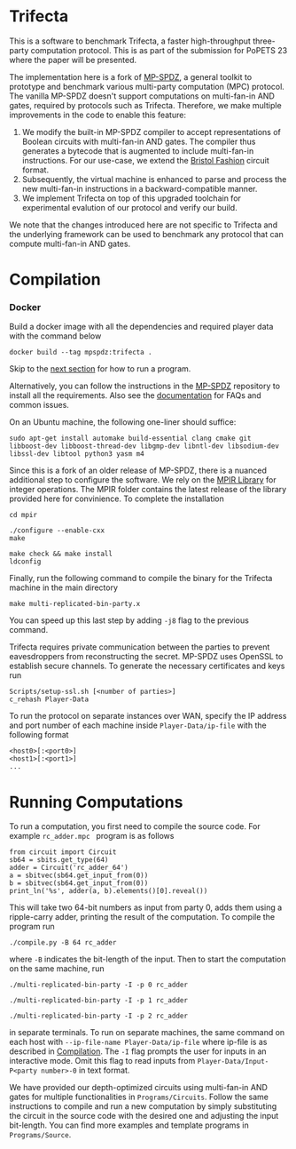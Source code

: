 # Trifecta

This is a software to benchmark Trifecta, a faster high-throughput three-party computation protocol. This is as part of the submission for PoPETS 23 where the paper will be presented. 

The implementation here is a fork of [MP-SPDZ](https://github.com/data61/MP-SPDZ/tree/master), a general toolkit to prototype and benchmark various multi-party computation (MPC) protocol. The vanilla MP-SPDZ doesn't support computations on multi-fan-in AND gates, required by protocols such as Trifecta. Therefore, we make multiple improvements in the code to enable this feature:

1. We modify the built-in MP-SPDZ compiler to accept representations of Boolean circuits with multi-fan-in AND gates. The compiler thus generates a bytecode that is augmented to  include multi-fan-in instructions. For our use-case, we extend the [Bristol Fashion](https://homes.esat.kuleuven.be/~nsmart/MPC/) circuit format.
2. Subsequently, the virtual machine is enhanced to parse and process the new multi-fan-in instructions in a backward-compatible manner. 
3. We implement Trifecta on top of this upgraded toolchain for experimental evalution of our protocol and verify our build. 

We note that the changes introduced here are not specific to Trifecta and the underlying framework can be used to benchmark any protocol that can compute multi-fan-in AND gates.

# <a name="compilation"></a> Compilation 

### Docker

Build a docker image with all the dependencies and required player data with the command below

```
docker build --tag mpspdz:trifecta .
```

Skip to the [next section](#computation) for how to run a program.

Alternatively, you can follow the instructions in the [MP-SPDZ](https://github.com/data61/MP-SPDZ/tree/master) repository to install all the requirements. Also see the [documentation](https://mp-spdz.readthedocs.io/en/latest/index.html) for FAQs and common issues. 

On an Ubuntu machine, the following one-liner should suffice:

```
sudo apt-get install automake build-essential clang cmake git libboost-dev libboost-thread-dev libgmp-dev libntl-dev libsodium-dev libssl-dev libtool python3 yasm m4
```

Since this is a fork of an older release of MP-SPDZ, there is a nuanced additional step to configure the software. We rely on the [MPIR Library](https://github.com/wbhart/mpir) for integer operations. The MPIR folder contains the latest release of the library provided here for convinience. To complete the installation 

```
cd mpir

./configure --enable-cxx 
make

make check && make install
ldconfig
```

Finally, run the following command to compile the binary for the Trifecta machine in the main directory

```
make multi-replicated-bin-party.x
```

You can speed up this last step by adding ``` -j8 ``` flag to the previous command. 

Trifecta requires private communication between the parties to prevent eavesdroppers from reconstructing the secret. MP-SPDZ uses OpenSSL to establish secure channels. To generate the necessary certificates and keys run

```
Scripts/setup-ssl.sh [<number of parties>]
c_rehash Player-Data
```
To run the protocol on separate instances over WAN, specify the IP address and port number of each machine inside ```Player-Data/ip-file``` with the following format

```
<host0>[:<port0>]
<host1>[:<port1>]
...
```

# <a name="computation"></a> Running Computations

To run a computation, you first need to compile the source code. For example ```rc_adder.mpc ``` program is as follows

```
from circuit import Circuit
sb64 = sbits.get_type(64)
adder = Circuit('rc_adder_64')
a = sbitvec(sb64.get_input_from(0))
b = sbitvec(sb64.get_input_from(0))
print_ln('%s', adder(a, b).elements()[0].reveal())
```

This will take two 64-bit numbers as input from party 0, adds them using a ripple-carry adder, printing the result of the computation. To compile the program run

```
./compile.py -B 64 rc_adder
```

where ``` -B ``` indicates the bit-length of the input. Then to start the computation on the same machine, run

``` 
./multi-replicated-bin-party -I -p 0 rc_adder
```

``` 
./multi-replicated-bin-party -I -p 1 rc_adder
```

``` 
./multi-replicated-bin-party -I -p 2 rc_adder
```

in separate terminals. To run on separate machines,  the same command on each host with ``` --ip-file-name Player-Data/ip-file ``` where ip-file is as described in [Compilation](#compilation). The ```-I``` flag prompts the user for inputs in an interactive mode. Omit this flag to read inputs from ``` Player-Data/Input-P<party number>-0 ``` in text format. 

We have provided our depth-optimized circuits using multi-fan-in AND gates for multiple functionalities in ``` Programs/Circuits ```. Follow the same instructions to compile and run a new computation by simply substituting the circuit in the source code with the desired one and adjusting the input bit-length. You can find more examples and template programs in ``` Programs/Source ```. 
